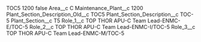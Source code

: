 <?xml version="1.0" encoding="UTF-8"?>
<CustomMetadata xmlns="http://soap.sforce.com/2006/04/metadata" xmlns:xsi="http://www.w3.org/2001/XMLSchema-instance" xmlns:xsd="http://www.w3.org/2001/XMLSchema">
    <label>TOC5 1200</label>
    <protected>false</protected>
    <values>
        <field>Area__c</field>
        <value xsi:type="xsd:string">C</value>
    </values>
    <values>
        <field>Maintenance_Plant__c</field>
        <value xsi:type="xsd:string">1200</value>
    </values>
    <values>
        <field>Plant_Section_Description_Old__c</field>
        <value xsi:type="xsd:string">TOC5</value>
    </values>
    <values>
        <field>Plant_Section_Description__c</field>
        <value xsi:type="xsd:string">TOC-5</value>
    </values>
    <values>
        <field>Plant_Section__c</field>
        <value xsi:type="xsd:string">T5</value>
    </values>
    <values>
        <field>Role_1__c</field>
        <value xsi:type="xsd:string">TOP THOR APU-C Team Lead-ENMC-E/TOC-5</value>
    </values>
    <values>
        <field>Role_2__c</field>
        <value xsi:type="xsd:string">TOP THOR APU-C Team Lead-ENMC-I/TOC-5</value>
    </values>
    <values>
        <field>Role_3__c</field>
        <value xsi:type="xsd:string">TOP THOR APU-C Team Lead-ENMC-M/TOC-5</value>
    </values>
</CustomMetadata>
